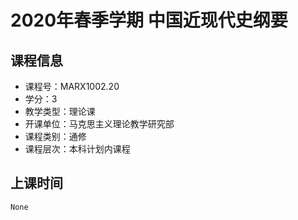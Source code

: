 # 2020年春季学期 中国近现代史纲要 






## 课程信息

- 课程号：MARX1002.20
- 学分：3
- 教学类型：理论课
- 开课单位：马克思主义理论教学研究部
- 课程类别：通修
- 课程层次：本科计划内课程

## 上课时间

```
None
```

